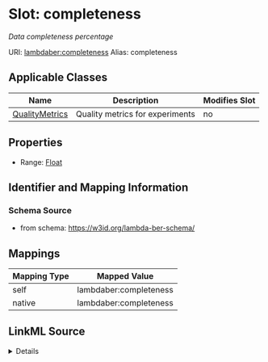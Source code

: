 

# Slot: completeness 


_Data completeness percentage_





URI: [lambdaber:completeness](https://w3id.org/lambda-ber-schema/completeness)
Alias: completeness

<!-- no inheritance hierarchy -->





## Applicable Classes

| Name | Description | Modifies Slot |
| --- | --- | --- |
| [QualityMetrics](QualityMetrics.md) | Quality metrics for experiments |  no  |






## Properties

* Range: [Float](Float.md)




## Identifier and Mapping Information






### Schema Source


* from schema: https://w3id.org/lambda-ber-schema/




## Mappings

| Mapping Type | Mapped Value |
| ---  | ---  |
| self | lambdaber:completeness |
| native | lambdaber:completeness |




## LinkML Source

<details>
```yaml
name: completeness
description: Data completeness percentage
from_schema: https://w3id.org/lambda-ber-schema/
rank: 1000
alias: completeness
owner: QualityMetrics
domain_of:
- QualityMetrics
range: float

```
</details>